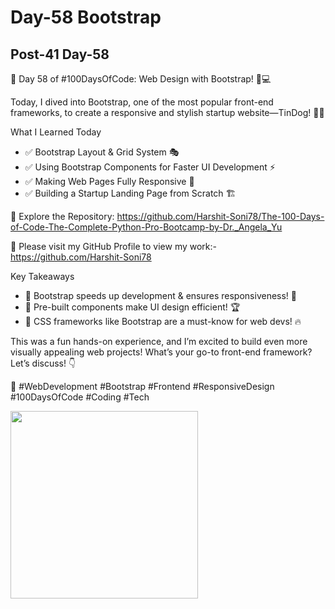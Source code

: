 # Day-58 Bootstrap

## Post-41 Day-58

🚀 Day 58 of #100DaysOfCode: Web Design with Bootstrap! 🎨💻

Today, I dived into Bootstrap, one of the most popular front-end frameworks, to create a responsive and stylish startup website—TinDog! 🐶📱

What I Learned Today

- ✅ Bootstrap Layout & Grid System 🎭
- ✅ Using Bootstrap Components for Faster UI Development ⚡
- ✅ Making Web Pages Fully Responsive 📲
- ✅ Building a Startup Landing Page from Scratch 🏗️

🔗 Explore the Repository: <https://github.com/Harshit-Soni78/The-100-Days-of-Code-The-Complete-Python-Pro-Bootcamp-by-Dr._Angela_Yu>

📂 Please visit my GitHub Profile to view my work:- <https://github.com/Harshit-Soni78>

Key Takeaways

- 🔹 Bootstrap speeds up development & ensures responsiveness! 🚀
- 🔹 Pre-built components make UI design efficient! 🏆
- 🔹 CSS frameworks like Bootstrap are a must-know for web devs! 🔥

This was a fun hands-on experience, and I’m excited to build even more visually appealing web projects! What’s your go-to front-end framework? Let’s discuss! 👇

🚀 #WebDevelopment #Bootstrap #Frontend #ResponsiveDesign #100DaysOfCode #Coding #Tech

<img height=300px src="Post Pics/Post-41 Day-58/day58.gif">
